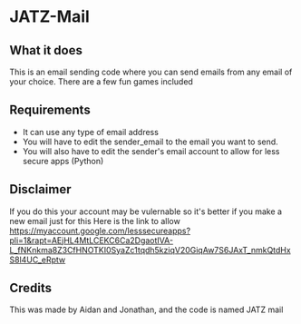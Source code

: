 # JATZ-Mail

## What it does
This is an email sending code where you can send emails from any email of your choice.
There are a few fun games included

## Requirements
- It can use any type of email address 
- You will have to edit the sender_email to the email you want to send.
- You will also have to edit the sender's email account to allow for less secure apps (Python)

## Disclaimer

If you do this your account may be vulernable so it's better if you make a new email just for this
Here is the link to allow https://myaccount.google.com/lesssecureapps?pli=1&rapt=AEjHL4MtLCEKC6Ca2DgaotIVA-L_fNKnkma8Z3CfHNOTKI0SyaZc1tqdh5kziqV20GiqAw7S6JAxT_nmkQtdHxS8l4UC_eRptw

## Credits
This was made by Aidan and Jonathan, and the code is named JATZ mail
